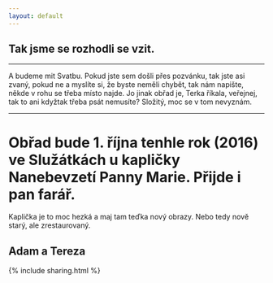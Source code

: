 ```yaml
---
layout: default
---
```

## Tak jsme se rozhodli se vzit.

***

A budeme mit Svatbu. Pokud jste sem došli přes pozvánku, tak jste asi zvaný, pokud ne a myslíte si, že byste neměli chybět, tak nám napište, někde v rohu se třeba místo najde.
Jo jinak obřad je, Terka říkala, veřejnej, tak to ani kdyžtak třeba psát nemusíte? Složitý, moc se v tom nevyznám.

***

# Obřad bude 1. října tenhle rok (2016) ve Služátkách u kapličky Nanebevzetí Panny Marie. Přijde i pan farář.
Kaplička je to moc hezká a maj tam teďka nový obrazy. Nebo tedy nově starý, ale zrestaurovaný. 

## Adam a Tereza

{% include sharing.html %}
